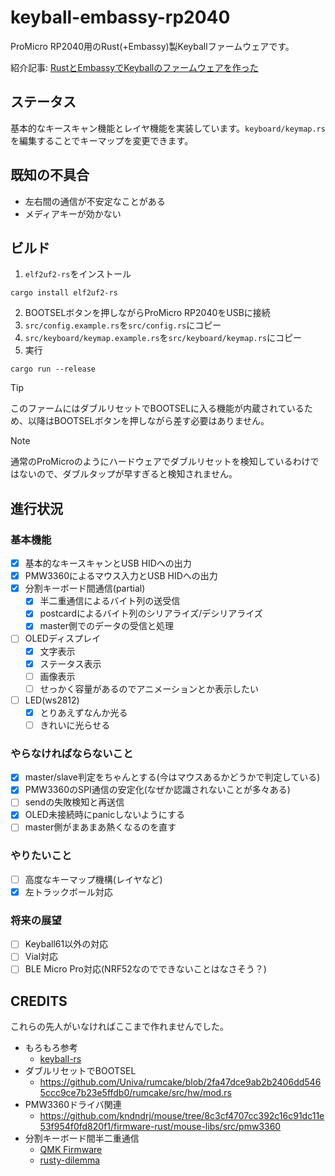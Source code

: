 # keyball-embassy-rp2040

ProMicro RP2040用のRust(+Embassy)製Keyballファームウェアです。

紹介記事:
[RustとEmbassyでKeyballのファームウェアを作った](https://zenn.dev/nazo6/articles/keyball-embassy-rp2040)

## ステータス

基本的なキースキャン機能とレイヤ機能を実装しています。`keyboard/keymap.rs`を編集することでキーマップを変更できます。

## 既知の不具合

- 左右間の通信が不安定なことがある
- メディアキーが効かない

## ビルド

1. `elf2uf2-rs`をインストール

```
cargo install elf2uf2-rs
```

2. BOOTSELボタンを押しながらProMicro RP2040をUSBに接続
3. `src/config.example.rs`を`src/config.rs`にコピー
4. `src/keyboard/keymap.example.rs`を`src/keyboard/keymap.rs`にコピー
5. 実行

```
cargo run --release
```

> [!TIP]
> このファームにはダブルリセットでBOOTSELに入る機能が内蔵されているため、以降はBOOTSELボタンを押しながら差す必要はありません。

> [!NOTE]
> 通常のProMicroのようにハードウェアでダブルリセットを検知しているわけではないので、ダブルタップが早すぎると検知されません。

## 進行状況

### 基本機能

- [x] 基本的なキースキャンとUSB HIDへの出力
- [x] PMW3360によるマウス入力とUSB HIDへの出力
- [x] 分割キーボード間通信(partial)
  - [x] 半二重通信によるバイト列の送受信
  - [x] postcardによるバイト列のシリアライズ/デシリアライズ
  - [x] master側でのデータの受信と処理
- [ ] OLEDディスプレイ
  - [x] 文字表示
  - [x] ステータス表示
  - [ ] 画像表示
  - [ ] せっかく容量があるのでアニメーションとか表示したい
- [ ] LED(ws2812)
  - [x] とりあえずなんか光る
  - [ ] きれいに光らせる

### やらなければならないこと

- [x] master/slave判定をちゃんとする(今はマウスあるかどうかで判定している)
- [x] PMW3360のSPI通信の安定化(なぜか認識されないことが多々ある)
- [ ] sendの失敗検知と再送信
- [x] OLED未接続時にpanicしないようにする
- [ ] master側がまあまあ熱くなるのを直す

### やりたいこと

- [ ] 高度なキーマップ機構(レイヤなど)
- [x] 左トラックボール対応

### 将来の展望

- [ ] Keyball61以外の対応
- [ ] Vial対応
- [ ] BLE Micro Pro対応(NRF52なのでできないことはなさそう？)

## CREDITS

これらの先人がいなければここまで作れませんでした。

- もろもろ参考
  - [keyball-rs](https://github.com/hikalium/keyball-rs)
- ダブルリセットでBOOTSEL
  - https://github.com/Univa/rumcake/blob/2fa47dce9ab2b2406dd5465ccc9ce7b23e5ffdb0/rumcake/src/hw/mod.rs
- PMW3360ドライバ関連
  - https://github.com/kndndrj/mouse/tree/8c3cf4707cc392c16c91dc11e53f954f0fd820f1/firmware-rust/mouse-libs/src/pmw3360
- 分割キーボード間半二重通信
  - [QMK Firmware](https://github.com/qmk/qmk_firmware/blob/master/platforms/chibios/drivers/vendor/RP/RP2040/serial_vendor.c)
  - [rusty-dilemma](https://github.com/simmsb/rusty-dilemma/blob/5ffe8f5d2b6b0d534a4309edc737364cd96f44f1/firmware/src/interboard/onewire.rs)
